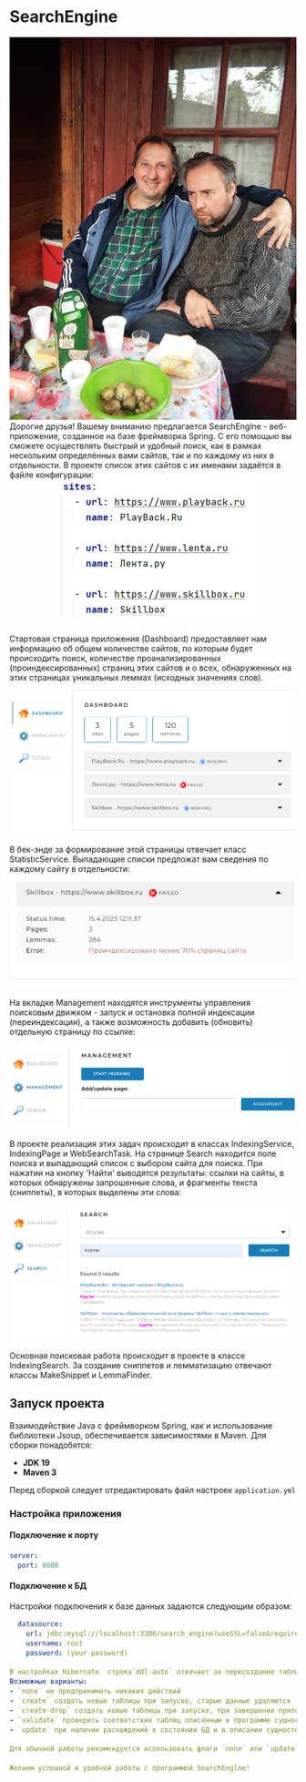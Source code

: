 # SearchEngine

<div align="center">
    <img src="image/img.png" alt="Lupa">
    <br>
</div>
Дорогие друзья!
Вашему вниманию предлагается SearchEnglne - веб-приложение, созданное на базе фреймворка Spring. С его помощью вы сможете осуществлять быстрый и удобный поиск, как в рамках нескольким определённых вами сайтов, так и по каждому из них в отдельности. В проекте список этих сайтов с их именами задаётся в файле конфигурации:

<div align="center">
    <img src="image/configSites.png" alt="configSites">
    <br>
</div>

Стартовая страница приложения (Dashboard) предоставляет нам информацию об общем количестве сайтов, по которым будет происходить поиск, количестве проанализированных (проиндексированных) страниц этих сайтов и о всех, обнаруженных на этих страницах уникальных леммах (исходных значениях слов).
<div align="center">
    <img src="image/DASHBOARD.png" alt="DASHBOARD">
    <br>
</div>

В бек-энде за формирование этой страницы отвечает класс StatisticService.
Выпадающие списки предложат вам сведения по каждому сайту в отдельности:
<div align="center">
    <img src="image/STATUS.png" alt="STATUS">
    <br>
</div>

На вкладке Management находятся инструменты управления поисковым движком - запуск и остановка полной индексации (переиндексации), а также возможность добавить (обновить) отдельную страницу по ссылке:
<div align="center">
    <img src="image/MANAGEMENT.png" alt="STATUS">
    <br>
</div>

В проекте реализация этих задач происходит в классах IndexingService, IndexingPage и WebSearchTask.
На странице Search находится поле поиска и выпадающий список с выбором сайта для поиска. При нажатии 
на кнопку 'Найти' выводятся результаты: ссылки на сайты, в которых обнаружены запрошенные слова,
и фрагменты текста (сниппеты), в которых выделены эти слова:
<div align="center">
    <img src="image/SEARCH.png" alt="SEARCH.png">
    <br>
</div>

Основная поисковая работа происходит в проекте в классе IndexingSearch.
За создание сниппетов и лемматизацию отвечают классы MakeSnippet и LemmaFinder.

## Запуск проекта

Взаимодействие Java с фреймворком Spring, как и использование библиотеки Jsoup, обеспечивается зависимостями в Maven.
Для сборки понадобятся:
- **JDK 19**
- **Maven 3**

Перед сборкой следует отредактировать файл настроек `application.yml`

### Настройка приложения
#### Подключение к порту
```yaml
server:
  port: 8080
  ```
#### Подключение к БД
Настройки подключения к базе данных задаются следующим образом:
```yaml
  datasource:
    url: jdbc:mysql://localhost:3306/search_engine?useSSL=false&requireSSL=false&allowPublicKeyRetrieval=true
    username: root
    password: (your password)
    
В настройках Hibernate  строка`ddl-auto` отвечает за пересоздание таблиц при перезапуске программы.
Возможные варианты:
- `none` не предпринимать никаких действий
- `create` создать новые таблицы при запуске, старые данные удаляются
- `create-drop` создать новые таблицы при запуске, при завершении приложения удалить их
- `validate` проверить соответствие таблиц описанным в программе сущностям
- `update` при наличии расхождений в состоянии БД и в описании сущностей в программе, обновить таблицы в БД

Для обычной работы рекомендуется использовать флаги `none` или `update`, как альтернативный вариант, можно вообще не использовать этот тег.

Желаем успешной и удобной работы с программой SearchEnglne!